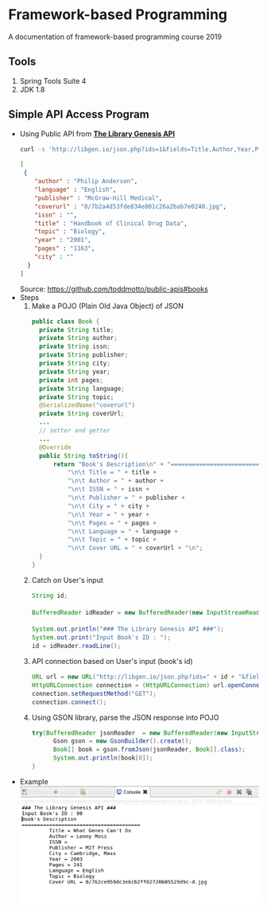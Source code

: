 # Framework-based Programming
A documentation of framework-based programming course 2019

## Tools
1. Spring Tools Suite 4
2. JDK 1.8

## Simple API Access Program
* Using Public API from [**The Library Genesis API**](http://garbage.world/posts/libgen/)
  ```bash
  curl -s 'http://libgen.io/json.php?ids=1&fields=Title,Author,Year,Publisher,City,Pages,Topic,Language,CoverUrl,Issn' | json_pp
  ```
  ```json
  [
   {
      "author" : "Philip Anderson",
      "language" : "English",
      "publisher" : "McGraw-Hill Medical",
      "coverurl" : "0/7b2a4d53fde834e801c26a2bab7e0240.jpg",
      "issn" : "",
      "title" : "Handbook of Clinical Drug Data",
      "topic" : "Biology",
      "year" : "2001",
      "pages" : "1163",
      "city" : ""
    }
  ]
  ```
  Source: https://github.com/toddmotto/public-apis#books
* Steps
  1. Make a POJO (Plain Old Java Object) of JSON
      ```java
      public class Book {
        private String title;
        private String author;
        private String issn;
        private String publisher;
        private String city;
        private String year;
        private int pages;
        private String language;
        private String topic;
        @SerializedName("coverurl")
        private String coverUrl;
        ...
        // setter and getter
        ...
        @Override
        public String toString(){
            return "Book's Description\n" + "=======================================" + 
                "\n\t Title = " + title +
                "\n\t Author = " + author +
                "\n\t ISSN = " + issn +
                "\n\t Publisher = " + publisher + 
                "\n\t City = " + city + 
                "\n\t Year = " + year + 
                "\n\t Pages = " + pages + 
                "\n\t Language = " + language + 
                "\n\t Topic = " + topic + 
                "\n\t Cover URL = " + coverUrl + "\n";
        }
      }
      ```
  2. Catch on User's input 
      ```java
      String id;
		
      BufferedReader idReader = new BufferedReader(new InputStreamReader(System.in));
      
      System.out.println("### The Library Genesis API ###");
      System.out.print("Input Book's ID : ");
      id = idReader.readLine();
      ```
  3. API connection based on User's input (book's id)
      ```java
      URL url = new URL("http://libgen.io/json.php?ids=" + id + "&fields=Title,Author,Year,Publisher,City,Pages,Topic,Language,CoverUrl,Issn");
      HttpURLConnection connection = (HttpURLConnection) url.openConnection();
      connection.setRequestMethod("GET");
      connection.connect();
      ```
  4. Using GSON library, parse the JSON response into POJO
      ```java
      try(BufferedReader jsonReader  = new BufferedReader(new InputStreamReader(connection.getInputStream()))){
	        Gson gson = new GsonBuilder().create();
	        Book[] book = gson.fromJson(jsonReader, Book[].class);
	        System.out.println(book[0]);
      }
      ```
* Example
    ![ss1](/img/ss1.png)